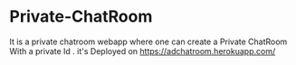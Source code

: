 # Private-ChatRoom
It is a private chatroom webapp where one can create a Private ChatRoom With a private Id .
it's Deployed on https://adchatroom.herokuapp.com/
